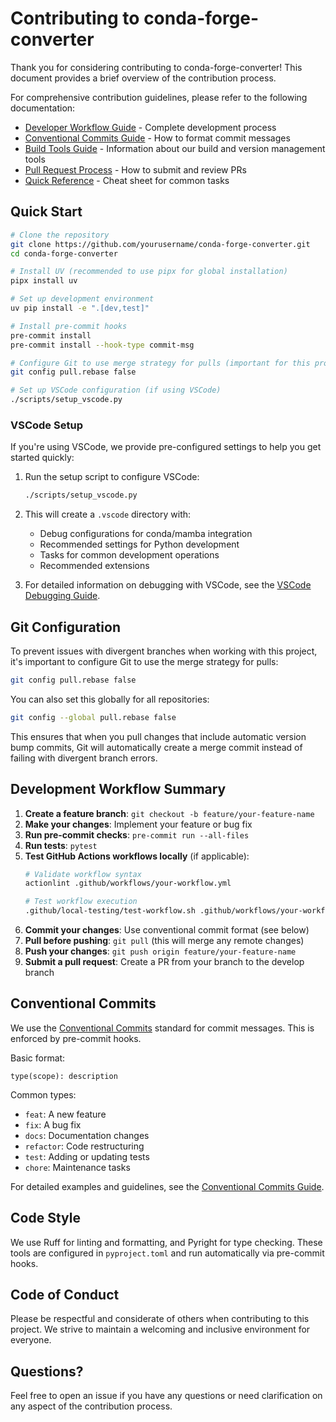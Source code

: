 # Contributing to conda-forge-converter

Thank you for considering contributing to conda-forge-converter! This document provides a brief overview of the contribution process.

For comprehensive contribution guidelines, please refer to the following documentation:

- [Developer Workflow Guide](docs/dev/workflow.md) - Complete development process
- [Conventional Commits Guide](docs/dev/conventional-commits.md) - How to format commit messages
- [Build Tools Guide](docs/dev/build-tools.md) - Information about our build and version management tools
- [Pull Request Process](docs/dev/pr-process.md) - How to submit and review PRs
- [Quick Reference](docs/dev/quick-reference.md) - Cheat sheet for common tasks

## Quick Start

```bash
# Clone the repository
git clone https://github.com/yourusername/conda-forge-converter.git
cd conda-forge-converter

# Install UV (recommended to use pipx for global installation)
pipx install uv

# Set up development environment
uv pip install -e ".[dev,test]"

# Install pre-commit hooks
pre-commit install
pre-commit install --hook-type commit-msg

# Configure Git to use merge strategy for pulls (important for this project)
git config pull.rebase false

# Set up VSCode configuration (if using VSCode)
./scripts/setup_vscode.py
```

### VSCode Setup

If you're using VSCode, we provide pre-configured settings to help you get started quickly:

1. Run the setup script to configure VSCode:

   ```bash
   ./scripts/setup_vscode.py
   ```

1. This will create a `.vscode` directory with:

   - Debug configurations for conda/mamba integration
   - Recommended settings for Python development
   - Tasks for common development operations
   - Recommended extensions

1. For detailed information on debugging with VSCode, see the [VSCode Debugging Guide](docs/dev/vscode-debugging.md).

## Git Configuration

To prevent issues with divergent branches when working with this project, it's important to configure Git to use the merge strategy for pulls:

```bash
git config pull.rebase false
```

You can also set this globally for all repositories:

```bash
git config --global pull.rebase false
```

This ensures that when you pull changes that include automatic version bump commits, Git will automatically create a merge commit instead of failing with divergent branch errors.

## Development Workflow Summary

1. **Create a feature branch**: `git checkout -b feature/your-feature-name`
1. **Make your changes**: Implement your feature or bug fix
1. **Run pre-commit checks**: `pre-commit run --all-files`
1. **Run tests**: `pytest`
1. **Test GitHub Actions workflows locally** (if applicable):
   ```bash
   # Validate workflow syntax
   actionlint .github/workflows/your-workflow.yml

   # Test workflow execution
   .github/local-testing/test-workflow.sh .github/workflows/your-workflow.yml
   ```
1. **Commit your changes**: Use conventional commit format (see below)
1. **Pull before pushing**: `git pull` (this will merge any remote changes)
1. **Push your changes**: `git push origin feature/your-feature-name`
1. **Submit a pull request**: Create a PR from your branch to the develop branch

## Conventional Commits

We use the [Conventional Commits](https://www.conventionalcommits.org/) standard for commit messages. This is enforced by pre-commit hooks.

Basic format:

```
type(scope): description
```

Common types:

- `feat`: A new feature
- `fix`: A bug fix
- `docs`: Documentation changes
- `refactor`: Code restructuring
- `test`: Adding or updating tests
- `chore`: Maintenance tasks

For detailed examples and guidelines, see the [Conventional Commits Guide](docs/dev/conventional-commits.md).

## Code Style

We use Ruff for linting and formatting, and Pyright for type checking. These tools are configured in `pyproject.toml` and run automatically via pre-commit hooks.

## Code of Conduct

Please be respectful and considerate of others when contributing to this project. We strive to maintain a welcoming and inclusive environment for everyone.

## Questions?

Feel free to open an issue if you have any questions or need clarification on any aspect of the contribution process.

